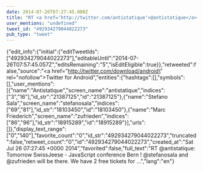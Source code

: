 ```yaml
---
date: 2014-07-26T07:27:45.000Z
title: "RT <a href='http://twitter.com/antistatique'>@antistatique</a>: Tomorrow SwissJeese - JavaScript conference Bern ! <a href='http://twitter.com/stefanosala'>@stefanosala</a> and <a href='http://twitter.com/zufrieden'>@zufrieden</a> will be there. We have 2 free tickets for …″"
user_mentions: "undefined"
tweet_id: "492934279044022273"
pub_type: "tweet"
---
```

{"edit_info":{"initial":{"editTweetIds":["492934279044022273"],"editableUntil":"2014-07-26T07:57:45.057Z","editsRemaining":"5","isEditEligible":true}},"retweeted":false,"source":"<a href=\"http://twitter.com/download/android\" rel=\"nofollow\">Twitter for Android</a>","entities":{"hashtags":[],"symbols":[],"user_mentions":[{"name":"Antistatique","screen_name":"antistatique","indices":["3","16"],"id_str":"21387125","id":"21387125"},{"name":"Stefano Sala","screen_name":"stefanosala","indices":["69","81"],"id_str":"18103450","id":"18103450"},{"name":"Marc Friederich","screen_name":"zufrieden","indices":["86","96"],"id_str":"18915289","id":"18915289"}],"urls":[]},"display_text_range":["0","140"],"favorite_count":"0","id_str":"492934279044022273","truncated":false,"retweet_count":"0","id":"492934279044022273","created_at":"Sat Jul 26 07:27:45 +0000 2014","favorited":false,"full_text":"RT @antistatique: Tomorrow SwissJeese - JavaScript conference Bern ! @stefanosala and @zufrieden will be there. We have 2 free tickets for …","lang":"en"}
